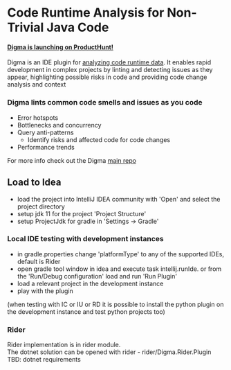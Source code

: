 # Code Runtime Analysis for Non-Trivial Java  Code

<!-- https://docs.github.com/en/get-started/writing-on-github/getting-started-with-writing-and-formatting-on-github/basic-writing-and-formatting-syntax -->
<!-- Plugin description -->

#### [Digma is launching on ProductHunt!](https://www.producthunt.com/posts/digma-ai)

Digma is an IDE plugin for [analyzing code runtime data](https://digma.ai/blog/introducing-the-digma-jetbrains-plugin/).
It enables rapid development in complex
projects by linting and detecting issues as they appear, highlighting possible risks in code and providing code change analysis and context

### Digma lints common code smells and issues as you code

- Error hotspots
- Bottlenecks and concurrency
- Query anti-patterns
  - Identify risks and affected code for code changes
- Performance trends

For more info check out the Digma [main repo](https://github.com/digma-ai/digma)

<!-- Plugin description end -->


## Load to Idea

- load the project into IntelliJ IDEA community with 'Open' and select the project directory</br>
- setup jdk 11 for the project 'Project Structure'</br>
- setup ProjectJdk for gradle in 'Settings -> Gradle'</br>


### Local IDE testing with development instances

- in gradle.properties change 'platformType' to any of the supported IDEs, default is Rider</br>
- open gradle tool window in idea and execute task intellij.runIde. or from the 'Run/Debug configuration' load and run 'Run Plugin'</br>
- load a relevant project in the development instance</br>
- play with the plugin</br>

(when testing with IC or IU or RD it is possible to install the python plugin on the development instance 
and test python projects too)


### Rider

Rider implementation is in rider module. </br>
The dotnet solution can be opened with rider - rider/Digma.Rider.Plugin</br>
TBD: dotnet requirements



